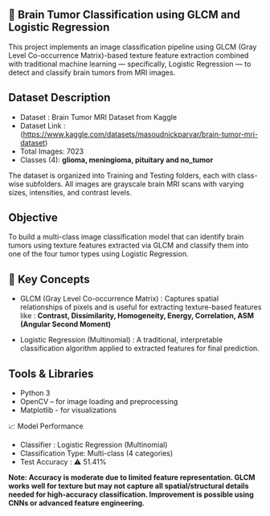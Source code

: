 ## 🧠 Brain Tumor Classification using GLCM and Logistic Regression
This project implements an image classification pipeline using GLCM (Gray Level Co-occurrence Matrix)-based texture feature extraction combined with traditional machine learning — specifically, Logistic Regression — to detect and classify brain tumors from MRI images.

## Dataset Description
- Dataset : Brain Tumor MRI Dataset from Kaggle
- Dataset Link : (https://www.kaggle.com/datasets/masoudnickparvar/brain-tumor-mri-dataset)
- Total Images: 7023
- Classes (4): **glioma, meningioma, pituitary and no_tumor**

The dataset is organized into Training and Testing folders, each with class-wise subfolders.
All images are grayscale brain MRI scans with varying sizes, intensities, and contrast levels.

## Objective
To build a multi-class image classification model that can identify brain tumors using texture features extracted via GLCM and classify them into one of the four tumor types using Logistic Regression.

## 📌 Key Concepts
- GLCM (Gray Level Co-occurrence Matrix) : Captures spatial relationships of pixels and is useful for extracting texture-based features like : **Contrast, Dissimilarity, Homogeneity, Energy, Correlation, ASM (Angular Second Moment)**

- Logistic Regression (Multinomial) : A traditional, interpretable classification algorithm applied to extracted features for final prediction.

## Tools & Libraries
- Python 3
- OpenCV – for image loading and preprocessing
- Matplotlib - for visualizations

📈 Model Performance
- Classifier : Logistic Regression (Multinomial)
- Classification Type: Multi-class (4 categories)
- Test Accuracy : ⚠️ 51.41%

**Note: Accuracy is moderate due to limited feature representation. GLCM works well for texture but may not capture all spatial/structural details needed for high-accuracy classification. Improvement is possible using CNNs or advanced feature engineering.**
